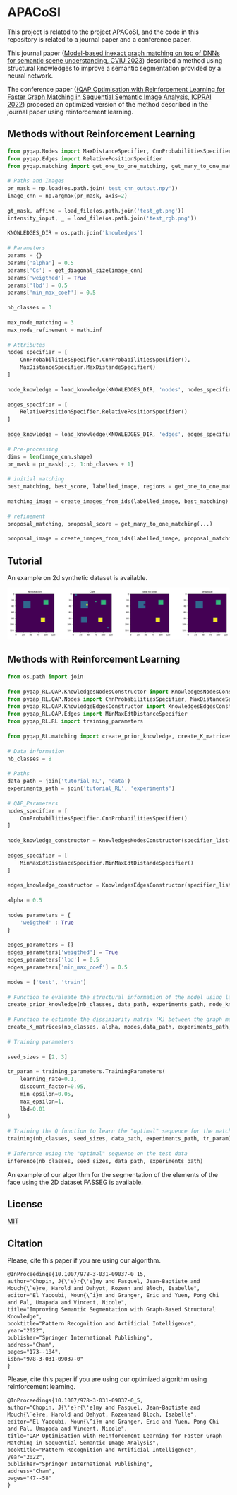 # APACoSI

This project is related to the project APACoSI, and the code in this repository is related to a journal paper and a conference paper.

This journal paper ([Model-based inexact graph matching on top of DNNs for semantic scene understanding, CVIU 2023]([https://link.springer.com/chapter/10.1007/978-3-031-09037-0_15](https://www.sciencedirect.com/science/article/abs/pii/S1077314223001248))) described a method using structural knowledges to improve a semantic segmentation provided by a neural network.

The conference paper ([(QAP Optimisation with Reinforcement Learning for Faster Graph Matching in Sequential Semantic Image Analysis, ICPRAI 2022](https://link.springer.com/chapter/10.1007/978-3-031-09037-0_5)) proposed an optimized version of the method described in the journal paper using reinforcement learning.

## Methods without Reinforcement Learning

```python
from pyqap.Nodes import MaxDistanceSpecifier, CnnProbabilitiesSpecifier
from pyqap.Edges import RelativePositionSpecifier
from pyqap.matching import get_one_to_one_matching, get_many_to_one_matching

# Paths and Images
pr_mask = np.load(os.path.join('test_cnn_output.npy'))
image_cnn = np.argmax(pr_mask, axis=2)

gt_mask, affine = load_file(os.path.join('test_gt.png'))
intensity_input, _ = load_file(os.path.join('test_rgb.png'))

KNOWLEDGES_DIR = os.path.join('knowledges')

# Parameters
params = {}
params['alpha'] = 0.5
params['Cs'] = get_diagonal_size(image_cnn)
params['weigthed'] = True
params['lbd'] = 0.5
params['min_max_coef'] = 0.5

nb_classes = 3

max_node_matching = 3
max_node_refinement = math.inf

# Attributes
nodes_specifier = [
    CnnProbabilitiesSpecifier.CnnProbabilitiesSpecifier(),
    MaxDistanceSpecifier.MaxDistandeSpecifier()
]

node_knowledge = load_knowledge(KNOWLEDGES_DIR, 'nodes', nodes_specifier)

edges_specifier = [
    RelativePositionSpecifier.RelativePositionSpecifier()
]

edge_knowledge = load_knowledge(KNOWLEDGES_DIR, 'edges', edges_specifier)

# Pre-processing
dims = len(image_cnn.shape)
pr_mask = pr_mask[:,:, 1:nb_classes + 1]
    
# initial matching
best_matching, best_score, labelled_image, regions = get_one_to_one_matching(...)

matching_image = create_images_from_ids(labelled_image, best_matching)

# refinement
proposal_matching, proposal_score = get_many_to_one_matching(...)
        
proposal_image = create_images_from_ids(labelled_image, proposal_matching)
```

## Tutorial

An example on 2d synthetic dataset is available.

![Alt text](repository/proposal_example.png?raw=true "Example on a synthethic image.")

## Methods with Reinforcement Learning

```python
from os.path import join

from pyqap_RL.QAP.KnowledgesNodesConstructor import KnowledgesNodesConstructor
from pyqap_RL.QAP.Nodes import CnnProbabilitiesSpecifier, MaxDistanceSpecifier
from pyqap_RL.QAP.KnowledgeEdgesConstructor import KnowledgesEdgesConstructor
from pyqap_RL.QAP.Edges import MinMaxEdtDistanceSpecifier
from pyqap_RL.RL import training_parameters

from pyqap_RL.matching import create_prior_knowledge, create_K_matrices, training, inference

# Data information
nb_classes = 8

# Paths
data_path = join('tutorial_RL', 'data')
experiments_path = join('tutorial_RL', 'experiments')

# QAP_Parameters
nodes_specifier = [
    CnnProbabilitiesSpecifier.CnnProbabilitiesSpecifier()
]

node_knowledge_constructor = KnowledgesNodesConstructor(specifier_list=nodes_specifier)

edges_specifier = [
    MinMaxEdtDistanceSpecifier.MinMaxEdtDistandeSpecifier()
]

edges_knowledge_constructor = KnowledgesEdgesConstructor(specifier_list=edges_specifier)

alpha = 0.5

nodes_parameters = {
    'weigthed' : True
}

edges_parameters = {}      
edges_parameters['weigthed'] = True
edges_parameters['lbd'] = 0.5
edges_parameters['min_max_coef'] = 0.5

modes = ['test', 'train']

# Function to evaluate the structural information of the model using label from the training data
create_prior_knowledge(nb_classes, data_path, experiments_path, node_knowledge_constructor, edges_knowledge_constructor, nodes_parameters)

# Function to estimate the dissimiarity matrix (K) between the graph model and graphs of the processed images
create_K_matrices(nb_classes, alpha, modes,data_path, experiments_path, nodes_specifier, edges_specifier, edges_parameters)

# Training parameters

seed_sizes = [2, 3]

tr_param = training_parameters.TrainingParameters(
    learning_rate=0.1,
    discount_factor=0.95,
    min_epsilon=0.05,
    max_epsilon=1,
    lbd=0.01
)

# Training the Q function to learn the "optimal" sequence for the matching using the training data
training(nb_classes, seed_sizes, data_path, experiments_path, tr_param)

# Inference using the "optimal" sequence on the test data
inference(nb_classes, seed_sizes, data_path, experiments_path)
```

An example of our algorithm for the segmentation of the elements of the face using the 2D dataset FASSEG is available.

## License
[MIT](https://choosealicense.com/licenses/mit/)

## Citation

Please, cite this paper if you are using our algorithm.

```
@InProceedings{10.1007/978-3-031-09037-0_15,
author="Chopin, J{\'e}r{\'e}my and Fasquel, Jean-Baptiste and Mouch{\`e}re, Harold and Dahyot, Rozenn and Bloch, Isabelle",
editor="El Yacoubi, Moun{\^i}m and Granger, Eric and Yuen, Pong Chi and Pal, Umapada and Vincent, Nicole",
title="Improving Semantic Segmentation with Graph-Based Structural Knowledge",
booktitle="Pattern Recognition and Artificial Intelligence",
year="2022",
publisher="Springer International Publishing",
address="Cham",
pages="173--184",
isbn="978-3-031-09037-0"
}
```

Please, cite this paper if you are using our optimized algorithm using reinforcement learning.

```
@InProceedings{10.1007/978-3-031-09037-0_5,
author="Chopin, J{\'e}r{\'e}my and Fasquel, Jean-Baptiste and Mouch{\`e}re, Harold and Dahyot, Rozennand Bloch, Isabelle",
editor="El Yacoubi, Moun{\^i}m and Granger, Eric and Yuen, Pong Chi and Pal, Umapada and Vincent, Nicole",
title="QAP Optimisation with Reinforcement Learning for Faster Graph Matching in Sequential Semantic Image Analysis",
booktitle="Pattern Recognition and Artificial Intelligence",
year="2022",
publisher="Springer International Publishing",
address="Cham",
pages="47--58"
}
```
